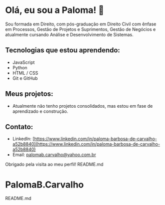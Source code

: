 # Olá, eu sou a Paloma! 👋

Sou formada em Direito, com pós-graduação em Direito Civil com ênfase em Processos, Gestão de Projetos e Suprimentos, Gestão de Negócios e atualmente cursando Análise e Desenvolvimento de Sistemas.

## Tecnologias que estou aprendendo:  
- JavaScript  
- Python  
- HTML / CSS  
- Git e GitHub  

## Meus projetos:  
- Atualmente não tenho projetos consolidados, mas estou em fase de aprendizado e construção. 

## Contato:  
- LinkedIn: [https://www.linkedin.com/in/paloma-barbosa-de-carvalho-a52b8840](https://www.linkedin.com/in/paloma-barbosa-de-carvalho-a52b8840)  
- Email: palomab.carvalho@yahoo.com.br 

Obrigado pela visita ao meu perfil! 
README.md
# PalomaB.Carvalho
README.md
